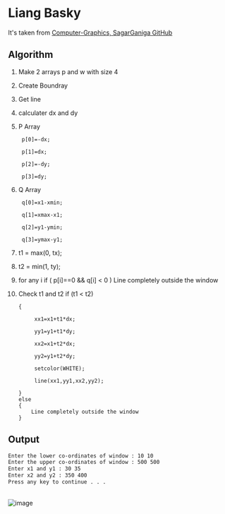 # Liang Basky

It's taken from [Computer-Graphics, SagarGaniga GitHub](https://github.com/SagarGaniga/computer-graphics)

## Algorithm

1. Make 2 arrays p and w with size 4

2. Create Boundray

3. Get line

4. calculater dx and dy

5. P Array
	
		p[0]=-dx;
		
		p[1]=dx;
		
		p[2]=-dy;
		
		p[3]=dy;

6. Q Array

		q[0]=x1-xmin;
	
		q[1]=xmax-x1;
		
		q[2]=y1-ymin;
		
		q[3]=ymax-y1;

7. t1 = max(0, tx);

8. t2 = min(1, ty);

9. for any i
		if ( p[i]==0 && q[i] < 0 )
			Line completely outside the window

10. Check t1 and t2
		if (t1 < t2)
		
		{
			 
			 xx1=x1+t1*dx;
			 
			 yy1=y1+t1*dy;

			 xx2=x1+t2*dx;
			 
			 yy2=y1+t2*dy;
			 
			 setcolor(WHITE);
			 
			 line(xx1,yy1,xx2,yy2);
		
		}
		else
		{
			Line completely outside the window
		}

## Output

```bash
Enter the lower co-ordinates of window : 10 10
Enter the upper co-ordinates of window : 500 500
Enter x1 and y1 : 30 35
Enter x2 and y2 : 350 400
Press any key to continue . . .
```
\
![image](https://user-images.githubusercontent.com/46064269/235473454-ec3f7226-3d82-4a55-a1dd-3dcefeaa5cad.png)
